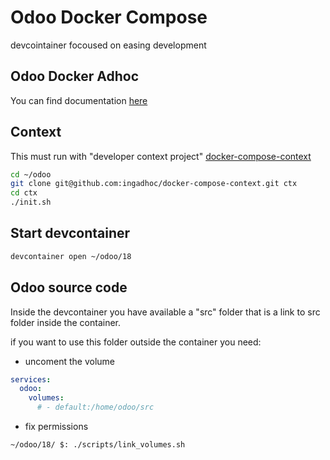 # Odoo Docker Compose

devcointainer focoused on easing development

## Odoo Docker Adhoc

You can find documentation [here](https://docs.google.com/document/d/1nuX99v_ncfEfXlAAYVe85k9a1JbkXBVG_39GK5GGWzg/preview)

## Context

This must run with "developer context project" [docker-compose-context](git@github.com:ingadhoc/docker-compose-context.git)

```sh
cd ~/odoo
git clone git@github.com:ingadhoc/docker-compose-context.git ctx
cd ctx
./init.sh
```

## Start devcontainer

```sh
devcontainer open ~/odoo/18
```

## Odoo source code

Inside the devcontainer you have available a "src" folder that is a link to src folder inside the container.

if you want to use this folder outside the container you need:

- uncoment the volume

```yaml
services:
  odoo:
    volumes:
      # - default:/home/odoo/src
```

- fix permissions

```sh
~/odoo/18/ $: ./scripts/link_volumes.sh
```
